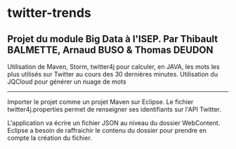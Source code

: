 # twitter-trends
Projet du module Big Data à l'ISEP.
Par Thibault BALMETTE, Arnaud BUSO & Thomas DEUDON
-----
Utilisation de Maven, Storm, twitter4j pour calculer, en JAVA, les mots les plus utilisés sur Twitter au cours des 30 dernières minutes.
Utilisation du JQCloud pour générer un nuage de mots 

---
Importer le projet comme un projet Maven sur Eclipse.
Le fichier twitter4j.properties permet de renseigner ses identifiants sur l'API Twitter.

L'application va écrire un fichier JSON au niveau du dossier WebContent. Eclipse a besoin de raffraichir le contenu du dossier pour prendre en compte la création du fichier.
